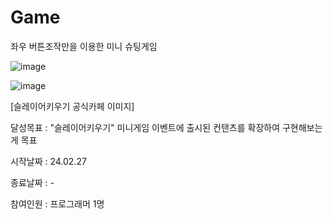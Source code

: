 # Game
좌우 버튼조작만을 이용한 미니 슈팅게임


![image](https://github.com/JoDalwung/Game/assets/47405389/017f8496-a6db-477b-a17c-19437a1a67d0)


![image](https://github.com/JoDalwung/CasualShooterGame/assets/47405389/966fe27c-a266-43d2-9e50-4e864ef65e0e)


[슬레이어키우기 공식카페 이미지]



달성목표 : "슬레이어키우기" 미니게임 이벤트에 출시된 컨탠츠를 확장하여 구현해보는게 목표

시작날짜 : 24.02.27

종료날짜 : -

참여인원 : 프로그래머 1명





